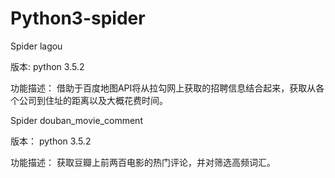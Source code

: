 # Python3-spider
Spider
lagou

版本:
python 3.5.2

功能描述：
借助于百度地图API将从拉勾网上获取的招聘信息结合起来，获取从各个公司到住址的距离以及大概花费时间。









Spider
douban_movie_comment

版本：
python 3.5.2

功能描述：
获取豆瓣上前两百电影的热门评论，并对筛选高频词汇。
